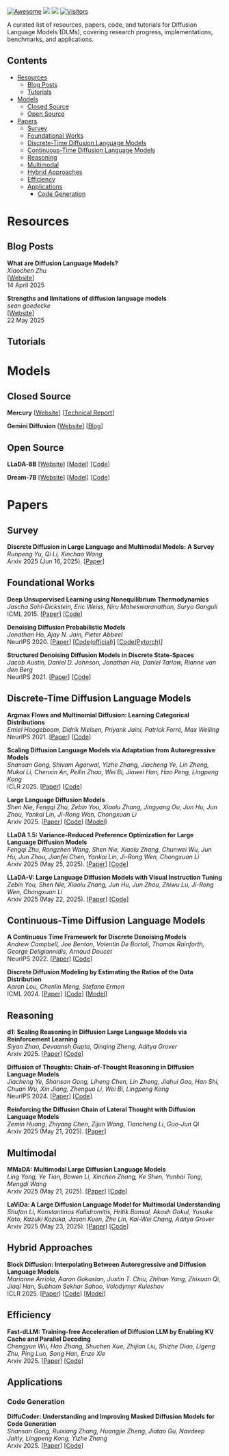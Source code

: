 [![Awesome](https://cdn.rawgit.com/sindresorhus/awesome/d7305f38d29fed78fa85652e3a63e154dd8e8829/media/badge.svg)](https://github.com/hee9joon/Awesome-Diffusion-Models) 
[![](https://img.shields.io/github/stars/quao627/Awesome-Diffusion-Language-Models)](https://github.com/quao627/Awesome-Diffusion-Language-Models)
[![](https://img.shields.io/github/license/quao627/Awesome-Diffusion-Language-Models)](https://github.com/quao627/Awesome-Diffusion-Language-Models/blob/main/LICENSE)
[![Visitors](https://api.visitorbadge.io/api/visitors?path=https%3A%2F%2Fgithub.com%2Fquao627%2FAwesome-Diffusion-Language-Models&label=visitors&countColor=%2337d67a&style=flat&labelStyle=none)](https://visitorbadge.io/status?path=https%3A%2F%2Fgithub.com%2Fquao627%2FAwesome-Diffusion-Language-Models)

A curated list of resources, papers, code, and tutorials for Diffusion Language Models (DLMs), covering research progress, implementations, benchmarks, and applications.

## Contents
- [Resources](#resources)
  - [Blog Posts](#blog-posts)
  - [Tutorials](#tutorials)
- [Models](#models)
  - [Closed Source](#closed-source)
  - [Open Source](#open-source)
- [Papers](#papers)
  - [Survey](#survey)
  - [Foundational Works](#foundational-works)
  - [Discrete-Time Diffusion Language Models](#discrete-time-diffusion-language-models)
  - [Continuous-Time Diffusion Language Models](#continuous-time-diffusion-language-models)
  - [Reasoning](#reasoning)
  - [Multimodal](#multimodal)
  - [Hybrid Approaches](#hybrid-approaches)
  - [Efficiency](#efficiency)
  - [Applications](#applications)
    - [Code Generation](#code-generation)

 
# Resources
## Blog Posts
**What are Diffusion Language Models?** \
*Xiaochen Zhu* \
[[Website](https://spacehunterinf.github.io/blog/2025/diffusion-language-models/)] \
14 April 2025

**Strengths and limitations of diffusion language models** \
*sean goedecke* \
[[Website](https://www.seangoedecke.com/limitations-of-text-diffusion-models/)] \
22 May 2025

## Tutorials

# Models
## Closed Source
**Mercury**
[[Website](https://www.inceptionlabs.ai/introducing-mercury)] [[Technical Report](https://www.inceptionlabs.ai/introducing-mercury)]

**Gemini Diffusion**
[[Website](https://deepmind.google/models/gemini-diffusion/)] [[Blog](https://blog.google/technology/google-deepmind/gemini-diffusion/)]

## Open Source
**LLaDA-8B**
[[Website](https://ml-gsai.github.io/LLaDA-demo/)] [[Model](https://huggingface.co/GSAI-ML)] [[Code](https://github.com/ML-GSAI/LLaDA)]

**Dream-7B**
[[Website](https://hkunlp.github.io/blog/2025/dream/)] [[Model](https://huggingface.co/Dream-org)] [[Code](https://github.com/HKUNLP/Dream)]

# Papers
## Survey
**Discrete Diffusion in Large Language and Multimodal Models: A Survey** \
*Runpeng Yu, Qi Li, Xinchao Wang* \
Arxiv 2025 (Jun 16, 2025). [[Paper](https://arxiv.org/abs/2506.13759)]

## Foundational Works
**Deep Unsupervised Learning using Nonequilibrium Thermodynamics** \
*Jascha Sohl-Dickstein, Eric Weiss, Niru Maheswaranathan, Surya Ganguli* \
ICML 2015. [[Paper](https://proceedings.mlr.press/v37/sohl-dickstein15.html)] [[Code](https://github.com/Sohl-Dickstein/Diffusion-Probabilistic-Models)]

**Denoising Diffusion Probabilistic Models** \
*Jonathan Ho, Ajay N. Jain, Pieter Abbeel* \
NeurIPS 2020. [[Paper](https://proceedings.neurips.cc/paper/2020/hash/4c5bcfec8584af0d967f1ab10179ca4b-Abstract.html)] [[Code(official)](https://github.com/hojonathanho/diffusion)] [[Code(Pytorch)](https://github.com/lucidrains/denoising-diffusion-pytorch)]

**Structured Denoising Diffusion Models in Discrete State-Spaces** \
*Jacob Austin, Daniel D. Johnson, Jonathan Ho, Daniel Tarlow, Rianne van den Berg* \
NeurIPS 2021. [[Paper](https://proceedings.neurips.cc/paper/2021/hash/958c530554f78bcd8e97125b70e6973d-Abstract.html)] [[Code](https://github.com/google-research/google-research/tree/master/d3pm)]


## Discrete-Time Diffusion Language Models

**Argmax Flows and Multinomial Diffusion: Learning Categorical Distributions** \
*Emiel Hoogeboom, Didrik Nielsen, Priyank Jaini, Patrick Forré, Max Welling* \
NeurIPS 2021. [[Paper](https://proceedings.neurips.cc/paper/2021/hash/67d96d458abdef21792e6d8e590244e7-Abstract.html)] [[Code](https://github.com/didriknielsen/argmax_flows)]

**Scaling Diffusion Language Models via Adaptation from Autoregressive Models** \
*Shansan Gong, Shivam Agarwal, Yizhe Zhang, Jiacheng Ye, Lin Zheng, Mukai Li, Chenxin An, Peilin Zhao, Wei Bi, Jiawei Han, Hao Peng, Lingpeng Kong* \
ICLR 2025. [[Paper](https://arxiv.org/abs/2410.17891)] [[Code](https://github.com/HKUNLP/DiffuLLaMA)]

**Large Language Diffusion Models** \
*Shen Nie, Fengqi Zhu, Zebin You, Xiaolu Zhang, Jingyang Ou, Jun Hu, Jun Zhou, Yankai Lin, Ji-Rong Wen, Chongxuan Li* \
Arxiv 2025. [[Paper](https://arxiv.org/abs/2502.09992)] [[Code](https://github.com/ML-GSAI/LLaDA)] [[Model](https://huggingface.co/GSAI-ML)]

**LLaDA 1.5: Variance-Reduced Preference Optimization for Large Language Diffusion Models** \
*Fengqi Zhu, Rongzhen Wang, Shen Nie, Xiaolu Zhang, Chunwei Wu, Jun Hu, Jun Zhou, Jianfei Chen, Yankai Lin, Ji-Rong Wen, Chongxuan Li* \
Arxiv 2025 (May 25, 2025). [[Paper](https://arxiv.org/abs/2505.19223)] [[Code](https://github.com/ML-GSAI/LLaDA-1.5)]

**LLaDA-V: Large Language Diffusion Models with Visual Instruction Tuning** \
*Zebin You, Shen Nie, Xiaolu Zhang, Jun Hu, Jun Zhou, Zhiwu Lu, Ji-Rong Wen, Chongxuan Li* \
Arxiv 2025 (May 22, 2025). [[Paper](https://arxiv.org/abs/2505.16933)] [[Code](https://github.com/ML-GSAI/LLaDA-V)]

## Continuous-Time Diffusion Language Models

**A Continuous Time Framework for Discrete Denoising Models** \
*Andrew Campbell, Joe Benton, Valentin De Bortoli, Thomas Rainforth, George Deligiannidis, Arnaud Doucet* \
NeurIPS 2022. [[Paper](https://proceedings.neurips.cc/paper_files/paper/2022/hash/b5b528767aa35f5b1a60fe0aaeca0563-Abstract-Conference.html)] [[Code](https://github.com/andrew-cr/tauLDR)]

**Discrete Diffusion Modeling by Estimating the Ratios of the Data Distribution** \
*Aaron Lou, Chenlin Meng, Stefano Ermon* \
ICML 2024. [[Paper](https://arxiv.org/abs/2310.16834)] [[Code](https://github.com/louaaron/Score-Entropy-Discrete-Diffusion)] [[Model](https://huggingface.co/louaaron)]

## Reasoning

**d1: Scaling Reasoning in Diffusion Large Language Models via Reinforcement Learning** \
*Siyan Zhao, Devaansh Gupta, Qinqing Zheng, Aditya Grover* \
Arxiv 2025. [[Paper](https://arxiv.org/abs/2504.12216)] [[Code](https://github.com/dllm-reasoning/d1)]

**Diffusion of Thoughts: Chain-of-Thought Reasoning in Diffusion Language Models** \
*Jiacheng Ye, Shansan Gong, Liheng Chen, Lin Zheng, Jiahui Gao, Han Shi, Chuan Wu, Xin Jiang, Zhenguo Li, Wei Bi, Lingpeng Kong* \
NeurIPS 2024. [[Paper](https://arxiv.org/abs/2402.07754)] [[Code](https://github.com/HKUNLP/diffusion-of-thoughts)]

**Reinforcing the Diffusion Chain of Lateral Thought with Diffusion Language Models** \
*Zemin Huang*, *Zhiyang Chen*, *Zijun Wang*, *Tiancheng Li*, *Guo-Jun Qi* \
Arxiv 2025 (May 21, 2025). [[Paper](https://arxiv.org/abs/2505.10446)]

## Multimodal

**MMaDA: Multimodal Large Diffusion Language Models** \
*Ling Yang, Ye Tian, Bowen Li, Xinchen Zhang, Ke Shen, Yunhai Tong, Mengdi Wang* \
Arxiv 2025 (May 21, 2025). [[Paper](https://arxiv.org/abs/2505.15809)] [[Code](https://github.com/Gen-Verse/MMaDA)]

**LaViDa: A Large Diffusion Language Model for Multimodal Understanding** \
*Shufan Li, Konstantinos Kallidromitis, Hritik Bansal, Akash Gokul, Yusuke Kato, Kazuki Kozuka, Jason Kuen, Zhe Lin, Kai-Wei Chang, Aditya Grover* \
Arxiv 2025 (May 23, 2025). [[Paper](https://arxiv.org/abs/2505.16839)] [[Code](https://github.com/jacklishufan/LaViDa)]

## Hybrid Approaches

**Block Diffusion: Interpolating Between Autoregressive and Diffusion Language Models** \
*Marianne Arriola, Aaron Gokaslan, Justin T. Chiu, Zhihan Yang, Zhixuan Qi, Jiaqi Han, Subham Sekhar Sahoo, Volodymyr Kuleshov* \
ICLR 2025. [[Paper](https://arxiv.org/abs/2503.09573)] [[Code](https://github.com/kuleshov-group/bd3lms)] [[Model](https://huggingface.co/collections/kuleshov-group/bd3-lms-67be95f81b96b15fec50d53f)]

## Efficiency
**Fast-dLLM: Training-free Acceleration of Diffusion LLM by Enabling KV Cache and Parallel Decoding** \
*Chengyue Wu, Hao Zhang, Shuchen Xue, Zhijian Liu, Shizhe Diao, Ligeng Zhu, Ping Luo, Song Han, Enze Xie* \
Arxiv 2025. [[Paper](https://arxiv.org/abs/2505.22618)] [[Code](https://github.com/NVlabs/Fast-dLLM)]

## Applications
### Code Generation
**DiffuCoder: Understanding and Improving Masked Diffusion Models for Code Generation** \
*Shansan Gong, Ruixiang Zhang, Huangjie Zheng, Jiatao Gu, Navdeep Jaitly, Lingpeng Kong, Yizhe Zhang* \
Arxiv 2025. [[Paper](https://arxiv.org/abs/2506.20639)] [[Code](https://github.com/apple/ml-diffucoder)]
